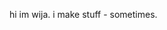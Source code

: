 hi im wija. i make stuff - sometimes.
<!---
wijathemidja/wijathemidja is a ✨ special ✨ repository because its `README.md` (this file) appears on your GitHub profile.
You can click the Preview link to take a look at your changes.
--->

